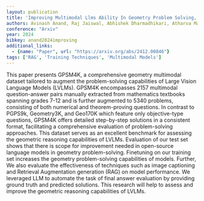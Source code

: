 ```yaml
---
layout: publication
title: 'Improving Multimodal Llms Ability In Geometry Problem Solving, Reasoning, And Multistep Scoring'
authors: Avinash Anand, Raj Jaiswal, Abhishek Dharmadhikari, Atharva Marathe, Harsh Parimal Popat, Harshil Mital, Kritarth Prasad, Rajiv Ratn Shah, Roger Zimmermann
conference: "Arxiv"
year: 2024
bibkey: anand2024improving
additional_links:
  - {name: "Paper", url: "https://arxiv.org/abs/2412.00846"}
tags: ['RAG', 'Training Techniques', 'Multimodal Models']
---
```

This paper presents GPSM4K, a comprehensive geometry multimodal dataset
tailored to augment the problem-solving capabilities of Large Vision Language
Models (LVLMs). GPSM4K encompasses 2157 multimodal question-answer pairs
manually extracted from mathematics textbooks spanning grades 7-12 and is
further augmented to 5340 problems, consisting of both numerical and
theorem-proving questions. In contrast to PGPS9k, Geometry3K, and Geo170K which
feature only objective-type questions, GPSM4K offers detailed step-by-step
solutions in a consistent format, facilitating a comprehensive evaluation of
problem-solving approaches. This dataset serves as an excellent benchmark for
assessing the geometric reasoning capabilities of LVLMs. Evaluation of our test
set shows that there is scope for improvement needed in open-source language
models in geometry problem-solving. Finetuning on our training set increases
the geometry problem-solving capabilities of models. Further, We also evaluate
the effectiveness of techniques such as image captioning and Retrieval
Augmentation generation (RAG) on model performance. We leveraged LLM to
automate the task of final answer evaluation by providing ground truth and
predicted solutions. This research will help to assess and improve the
geometric reasoning capabilities of LVLMs.
